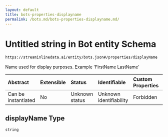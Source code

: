 ```yaml
---
layout: default
title: bots-properties-displayname
permalink: /bots.md/bots-properties-displayname.md/
---
```

# Untitled string in Bot entity Schema

```txt
https://streaminlinedata.ai/entity/bots.json#/properties/displayName
```

Name used for display purposes. Example 'FirstName LastName'

| Abstract            | Extensible | Status         | Identifiable            | Custom Properties | Additional Properties | Access Restrictions | Defined In                                            |
| :------------------ | :--------- | :------------- | :---------------------- | :---------------- | :-------------------- | :------------------ | :---------------------------------------------------- |
| Can be instantiated | No         | Unknown status | Unknown identifiability | Forbidden         | Allowed               | none                | [bots.json*](bots.md "open original schema") |

## displayName Type

`string`
